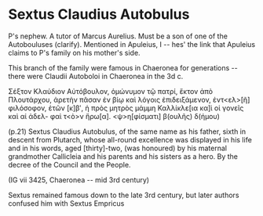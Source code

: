 # Sextus Claudius Autobulus

P's nephew.  A tutor of Marcus Aurelius.  Must be a son of one of the Autobouluses (clarify).  Mentioned in Apuleius, I -- hes' the link that Apuleius claims to P's family on his mother's side.

This branch of the family were famous in Chaeronea for generations -- there were Claudii Autoboloi in Chaeronea in the 3d c.

Σέξτον Κλαύδιον Αὐτόβουλον‎, ὁμώνυμον τῷ‎
πατρί‎, ἕκτον ἀπὸ‎ Πλουτάρχου‎, ἀρετὴν πᾶσαν‎
ἐν βίῳ καὶ λόγοις ἐπιδειξάμενον‎, ἐντ‎<ελ‎>[ῆ‎]
φιλόσοφον‎, ἐτῶν‎ [κ‎]βʹ‎, ἡ πρὸς μητρὸς‎
μάμμη Καλλίκλε‎[ια κα‎]ὶ οἱ γονεῖς καὶ αἱ ἀδελ‎-
φαὶ τ‎<ὸ‎>ν ἥρω‎[α‎]. <ψ‎>η‎[φίσματι‎] β‎(ουλῆς‎) δ‎(ήμου‎)

(p.21) Sextus Claudius Autobulus, of the same name
as his father, sixth in descent from Plutarch, whose all-round excellence
was displayed in his life and in his words, aged [thirty]-two, (was honoured)
by his maternal grandmother Callicleia and his parents and his
sisters as a hero. By the decree of the Council and the People.

(IG vii 3425, Chaeronea -- mid 3rd century)

Sextus remained famous down to the late 3rd century, but later authors confused him with Sextus Empricus